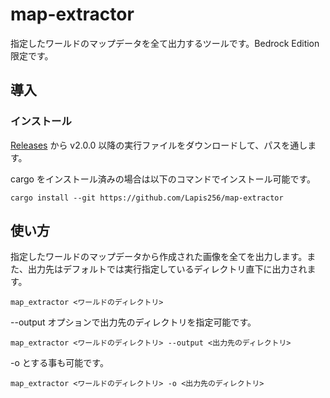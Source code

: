 # map-extractor
指定したワールドのマップデータを全て出力するツールです。Bedrock Edition限定です。

## 導入
### インストール
[Releases](https://github.com/Lapis256/map-extractor/releases) から v2.0.0 以降の実行ファイルをダウンロードして、パスを通します。

cargo をインストール済みの場合は以下のコマンドでインストール可能です。
```
cargo install --git https://github.com/Lapis256/map-extractor
```

## 使い方
指定したワールドのマップデータから作成された画像を全てを出力します。また、出力先はデフォルトでは実行指定しているディレクトリ直下に出力されます。
```
map_extractor <ワールドのディレクトリ>
```

--output オプションで出力先のディレクトリを指定可能です。
```
map_extractor <ワールドのディレクトリ> --output <出力先のディレクトリ>
```
-o とする事も可能です。
```
map_extractor <ワールドのディレクトリ> -o <出力先のディレクトリ>
```
